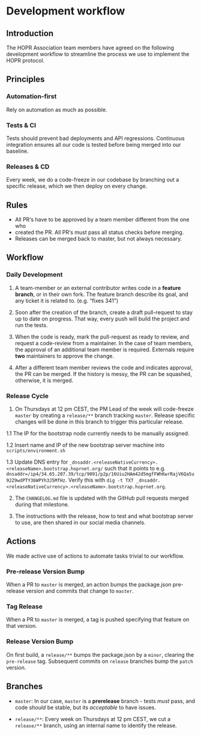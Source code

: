 # Development workflow

## Introduction

The HOPR Association team members have agreed on the following development
workflow to streamline the process we use to implement the HOPR protocol.

## Principles

### Automation-first
Rely on automation as much as possible.

### Tests & CI
Tests should prevent bad deployments and API regressions. Continuous
integration ensures all our code is tested before being merged into our
baseline.

### Releases & CD
Every week, we do a code-freeze in our codebase
by branching out a specific release, which we then deploy on every change.

## Rules

- All PR‘s have to be approved by a team member different from the one who
- created the PR. All PR‘s must pass all status checks before merging.
- Releases can be merged back to master, but not always necessary.

## Workflow

### Daily Development

1. A team-member or an external contributor writes code in a **feature branch**,
   or in their own fork. The feature branch describe its goal, and any ticket it is
   related to. (e.g. “fixes 341")

2. Soon after the creation of the branch, create a draft pull-request to
   stay up to date on progress. That way, every push will build the project and
   run the tests.

3. When the code is ready, mark the pull-request as ready to review, and request
   a code-review from a maintainer. In the case of team members, the approval of an
   additional team member is required. Externals require **two** maintainers to
   approve the change.

4. After a different team member reviews the code and indicates approval, the PR
   can be merged. If the history is messy, the PR can be squashed, otherwise, it is
   merged.

### Release Cycle

1. On Thursdays at 12 pm CEST, the PM Lead of the week will code-freeze `master`
   by creating a `release/**` branch tracking `master`. Release specific changes
   will be done in this branch to trigger this particular release.

1.1 The IP for the bootstrap node currently needs to be manually assigned.

1.2 Insert name and IP of the new bootstrap server machine into
`scripts/environment.sh`

1.3 Update DNS entry for
`_dnsaddr.<releaseNativeCurrency>.<releaseName>.bootstrap.hoprnet.org/`
such that it points to e.g.
`dnsaddr=/ip4/34.65.207.39/tcp/9091/p2p/16Uiu2HAm42d5mgfFWhKwrRajV6Qa5u92Z9wdPTY36WPYh3J5MfHz`.
Verify this with `dig -t TXT _dnsaddr.<releaseNativeCurrency>.<releaseName>.bootstrap.hoprnet.org`.

2. The `CHANGELOG.md` file is updated with the GitHub pull requests merged
   during that milestone.

3. The instructions with the release, how to test and what bootstrap server to
   use, are then shared in our social media channels.

## Actions

We made active use of actions to automate tasks trivial to our workflow.

### Pre-release Version Bump
When a PR to `master` is merged, an action bumps the package.json pre-release 
version and commits that change to `master`.

### Tag Release
When a PR to `master` is merged, a tag is pushed specifying that feature on that version.

### Release Version Bump
On first build, a `release/**` bumps the package.json by a `minor`, clearing 
the `pre-release` tag. Subsequent commits on `release` branches bump the 
`patch` version.

## Branches

- `master`: In our case, `master` is a **prerelease** branch - tests _must_
  pass, and code _should_ be stable, but its _acceptable_ to have issues.

- `release/**`: Every week on Thursdays at 12 pm CEST, we cut a `release/**`
  branch, using an internal name to identify the release.
